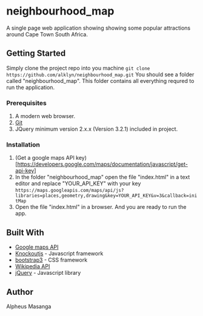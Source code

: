 # neighbourhood_map
A single page web application showing showing some popular attractions around
Cape Town South Africa.


## Getting Started
Simply clone the project repo into you machine
` git clone https://github.com/alklyn/neighbourhood_map.git
`
You should see a folder called "neighbourhood_map". This folder contains all
everything requred to run the application.

### Prerequisites
1. A modern web browser.
2. [Git](https://git-scm.com/)
3. JQuery minimum version 2.x.x (Version 3.2.1) included in project.

### Installation
1. (Get a google maps API key)[https://developers.google.com/maps/documentation/javascript/get-api-key]
2. In the folder "neighbourhood_map" open the file "index.html" in a text
editor  and replace "YOUR_API_KEY" with your key
` https://maps.googleapis.com/maps/api/js?libraries=places,geometry,drawing&key=YOUR_API_KEY&v=3&callback=initMap
`
3. Open the file "index.html" in a browser. And you are ready to run the app.


## Built With
* [Google maps API](https://developers.google.com/maps/)
* [Knockoutjs](http://knockoutjs.com/index.html) - Javascript framework
* [bootstrap3](https://getbootstrap.com/) - CSS framework
* [Wikipedia API](https://www.mediawiki.org/wiki/API:Main_page)
* [jQuery](https://jquery.com/) - Javascript library


## Author
Alpheus Masanga
